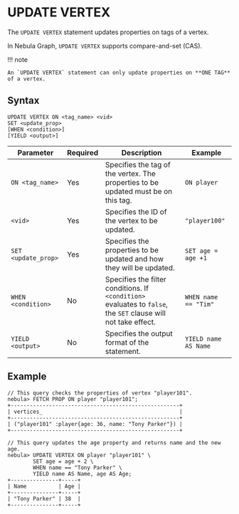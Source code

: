 # UPDATE VERTEX

The `UPDATE VERTEX` statement updates properties on tags of a vertex.

In Nebula Graph, `UPDATE VERTEX` supports compare-and-set (CAS).

!!! note

    An `UPDATE VERTEX` statement can only update properties on **ONE TAG** of a vertex.

## Syntax

```ngql
UPDATE VERTEX ON <tag_name> <vid>
SET <update_prop>
[WHEN <condition>]
[YIELD <output>]
```

| Parameter | Required | Description | Example |
|-|-|-|-|
| `ON <tag_name>` | Yes | Specifies the tag of the vertex. The properties to be updated must be on this tag. | `ON player` |
| `<vid>` | Yes | Specifies the ID of the vertex to be updated. | `"player100"` |
| `SET <update_prop>` | Yes | Specifies the properties to be updated and how they will be updated. | `SET age = age +1` |
| `WHEN <condition>` | No | Specifies the filter conditions. If `<condition>` evaluates to `false`, the `SET` clause will not take effect. | `WHEN name == "Tim"` |
| `YIELD <output>` | No | Specifies the output format of the statement. | `YIELD name AS Name` |

## Example

```ngql
// This query checks the properties of vertex "player101".
nebula> FETCH PROP ON player "player101";
+-----------------------------------------------------+
| vertices_                                           |
+-----------------------------------------------------+
| ("player101" :player{age: 36, name: "Tony Parker"}) |
+-----------------------------------------------------+

// This query updates the age property and returns name and the new age.
nebula> UPDATE VERTEX ON player "player101" \
        SET age = age + 2 \
        WHEN name == "Tony Parker" \
        YIELD name AS Name, age AS Age;
+---------------+-----+
| Name          | Age |
+---------------+-----+
| "Tony Parker" | 38  |
+---------------+-----+
```
